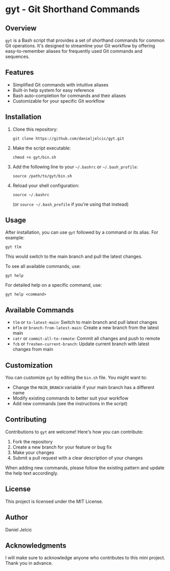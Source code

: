 # gyt - Git Shorthand Commands

## Overview

`gyt` is a Bash script that provides a set of shorthand commands for common Git operations. It's designed to streamline your Git workflow by offering easy-to-remember aliases for frequently used Git commands and sequences.

## Features

- Simplified Git commands with intuitive aliases
- Built-in help system for easy reference
- Bash auto-completion for commands and their aliases
- Customizable for your specific Git workflow

## Installation

1. Clone this repository:
   ```
   git clone https://github.com/danieljelcic/gyt.git
   ```

2. Make the script executable:
   ```
   chmod +x gyt/bin.sh
   ```

3. Add the following line to your `~/.bashrc` or `~/.bash_profile`:
   ```
   source /path/to/gyt/bin.sh
   ```

4. Reload your shell configuration:
   ```
   source ~/.bashrc
   ```
   (or `source ~/.bash_profile` if you're using that instead)

## Usage

After installation, you can use `gyt` followed by a command or its alias. For example:

```
gyt tlm
```

This would switch to the main branch and pull the latest changes.

To see all available commands, use:

```
gyt help
```

For detailed help on a specific command, use:

```
gyt help <command>
```

## Available Commands

- `tlm` or `to-latest-main`: Switch to main branch and pull latest changes
- `bflm` or `branch-from-latest-main`: Create a new branch from the latest main
- `catr` or `commit-all-to-remote`: Commit all changes and push to remote
- `fcb` or `freshen-current-branch`: Update current branch with latest changes from main

## Customization

You can customize `gyt` by editing the `bin.sh` file. You might want to:

- Change the `MAIN_BRANCH` variable if your main branch has a different name
- Modify existing commands to better suit your workflow
- Add new commands (see the instructions in the script)

## Contributing

Contributions to `gyt` are welcome! Here's how you can contribute:

1. Fork the repository
2. Create a new branch for your feature or bug fix
3. Make your changes
4. Submit a pull request with a clear description of your changes

When adding new commands, please follow the existing pattern and update the help text accordingly.

## License

This project is licensed under the MIT License.

## Author

Daniel Jelcic

## Acknowledgments

I will make sure to acknowledge anyone who contributes to this mini project. Thank you in advance.